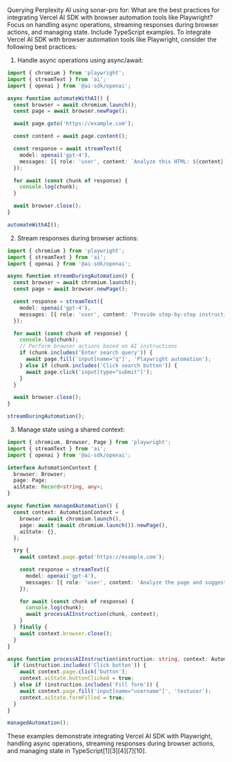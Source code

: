 Querying Perplexity AI using sonar-pro for: What are the best practices for integrating Vercel AI SDK with browser automation tools like Playwright? Focus on handling async operations, streaming responses during browser actions, and managing state. Include TypeScript examples.
To integrate Vercel AI SDK with browser automation tools like Playwright, consider the following best practices:

1. Handle async operations using async/await:

```typescript
import { chromium } from 'playwright';
import { streamText } from 'ai';
import { openai } from '@ai-sdk/openai';

async function automateWithAI() {
  const browser = await chromium.launch();
  const page = await browser.newPage();

  await page.goto('https://example.com');

  const content = await page.content();

  const response = await streamText({
    model: openai('gpt-4'),
    messages: [{ role: 'user', content: `Analyze this HTML: ${content}` }],
  });

  for await (const chunk of response) {
    console.log(chunk);
  }

  await browser.close();
}

automateWithAI();
```

2. Stream responses during browser actions:

```typescript
import { chromium } from 'playwright';
import { streamText } from 'ai';
import { openai } from '@ai-sdk/openai';

async function streamDuringAutomation() {
  const browser = await chromium.launch();
  const page = await browser.newPage();

  const response = streamText({
    model: openai('gpt-4'),
    messages: [{ role: 'user', content: 'Provide step-by-step instructions for a web search' }],
  });

  for await (const chunk of response) {
    console.log(chunk);
    // Perform browser actions based on AI instructions
    if (chunk.includes('Enter search query')) {
      await page.fill('input[name="q"]', 'Playwright automation');
    } else if (chunk.includes('Click search button')) {
      await page.click('input[type="submit"]');
    }
  }

  await browser.close();
}

streamDuringAutomation();
```

3. Manage state using a shared context:

```typescript
import { chromium, Browser, Page } from 'playwright';
import { streamText } from 'ai';
import { openai } from '@ai-sdk/openai';

interface AutomationContext {
  browser: Browser;
  page: Page;
  aiState: Record<string, any>;
}

async function managedAutomation() {
  const context: AutomationContext = {
    browser: await chromium.launch(),
    page: await (await chromium.launch()).newPage(),
    aiState: {},
  };

  try {
    await context.page.goto('https://example.com');

    const response = streamText({
      model: openai('gpt-4'),
      messages: [{ role: 'user', content: 'Analyze the page and suggest actions' }],
    });

    for await (const chunk of response) {
      console.log(chunk);
      await processAIInstruction(chunk, context);
    }
  } finally {
    await context.browser.close();
  }
}

async function processAIInstruction(instruction: string, context: AutomationContext) {
  if (instruction.includes('Click button')) {
    await context.page.click('button');
    context.aiState.buttonClicked = true;
  } else if (instruction.includes('Fill form')) {
    await context.page.fill('input[name="username"]', 'testuser');
    context.aiState.formFilled = true;
  }
}

managedAutomation();
```

These examples demonstrate integrating Vercel AI SDK with Playwright, handling async operations, streaming responses during browser actions, and managing state in TypeScript[1][3][4][7][10].